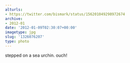 ```yaml
---
alturls:
- https://twitter.com/bismark/status/156201049298972674
archive:
- 2012-01
date: '2012-01-09T02:30:07+00:00'
imagetype: jpg
slug: '1326076207'
type: photo
---
```


stepped on a sea urchin. ouch!

